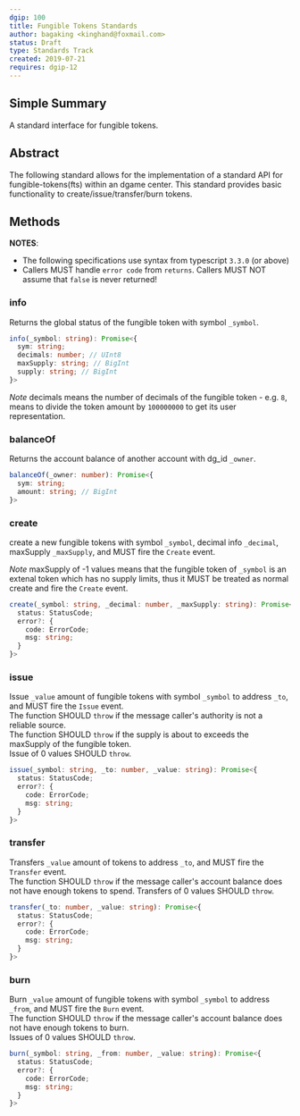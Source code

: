 ```yaml
---
dgip: 100
title: Fungible Tokens Standards
author: bagaking <kinghand@foxmail.com>
status: Draft
type: Standards Track
created: 2019-07-21
requires: dgip-12
---
```


## Simple Summary

A standard interface for fungible tokens.

## Abstract

The following standard allows for the implementation of a standard API for fungible-tokens(fts) within an dgame center.
This standard provides basic functionality to create/issue/transfer/burn tokens.

## Methods

**NOTES**:

- The following specifications use syntax from typescript `3.3.0` (or above)
- Callers MUST handle `error code` from `returns`.  Callers MUST NOT assume that `false` is never returned!

### info

Returns the global status of the fungible token with symbol `_symbol`.

```typescript
info(_symbol: string): Promise<{
  sym: string;
  decimals: number; // UInt8
  maxSupply: string; // BigInt
  supply: string; // BigInt
}>
```

*Note* decimals means the number of decimals of the fungible token - e.g. `8`, means to divide the token amount by `100000000` to get its user representation.

### balanceOf

Returns the account balance of another account with dg_id `_owner`.

```typescript
balanceOf(_owner: number): Promise<{
  sym: string;
  amount: string; // BigInt
}>
```

### create

create a new fungible tokens with symbol `_symbol`, decimal info `_decimal`, maxSupply `_maxSupply`, and MUST fire the `Create` event.  

*Note* maxSupply of -1 values means that the fungible token of `_symbol` is an extenal token which has no supply limits, thus it MUST be treated as normal create and fire the `Create` event.

```typescript
create(_symbol: string, _decimal: number, _maxSupply: string): Promise<{
  status: StatusCode;
  error?: {
    code: ErrorCode;
    msg: string;
  }
}>
```

### issue

Issue `_value` amount of fungible tokens with symbol `_symbol` to address `_to`, and MUST fire the `Issue` event.  
The function SHOULD `throw` if the message caller's authority is not a reliable source.  
The function SHOULD `throw` if the supply is about to exceeds the maxSupply of the fungible token.  
Issue of 0 values SHOULD `throw`.  

```typescript
issue(_symbol: string, _to: number, _value: string): Promise<{
  status: StatusCode;
  error?: {
    code: ErrorCode;
    msg: string;
  }
}>
```

### transfer

Transfers `_value` amount of tokens to address `_to`, and MUST fire the `Transfer` event.  
The function SHOULD `throw` if the message caller's account balance does not have enough tokens to spend.
Transfers of 0 values SHOULD `throw`.

```typescript
transfer(_to: number, _value: string): Promise<{
  status: StatusCode;
  error?: {
    code: ErrorCode;
    msg: string;
  }
}>
```

### burn

Burn `_value` amount of fungible tokens with symbol `_symbol` to address `_from`, and MUST fire the `Burn` event.  
The function SHOULD `throw` if the message caller's account balance does not have enough tokens to burn.  
Issues of 0 values SHOULD `throw`.  

```typescript
burn(_symbol: string, _from: number, _value: string): Promise<{
  status: StatusCode;
  error?: {
    code: ErrorCode;
    msg: string;
  }
}>
```
